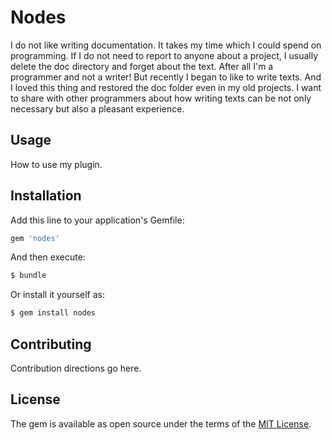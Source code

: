 # Nodes
I do not like writing documentation. It takes my time which I could spend on programming.
If I do not need to report to anyone about a project, I usually delete the doc directory and forget about the text.
After all I'm a programmer and not a writer!
But recently I began to like to write texts.
And I loved this thing and restored the doc folder even in my old projects.
I want to share with other programmers about how writing texts can be not only necessary but also a pleasant experience.

## Usage
How to use my plugin.

## Installation
Add this line to your application's Gemfile:

```ruby
gem 'nodes'
```

And then execute:
```bash
$ bundle
```

Or install it yourself as:
```bash
$ gem install nodes
```

## Contributing
Contribution directions go here.

## License
The gem is available as open source under the terms of the [MIT License](http://opensource.org/licenses/MIT).
